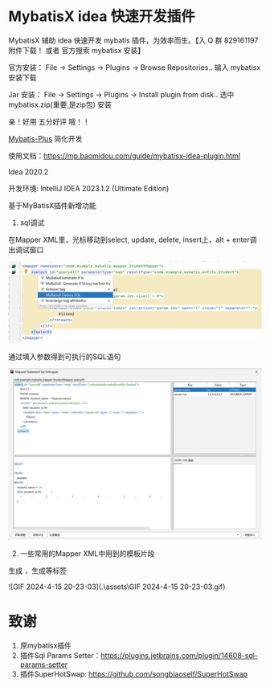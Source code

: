# MybatisX idea 快速开发插件

MybatisX 辅助 idea 快速开发 mybatis 插件，为效率而生。【入 Q 群 829161197 附件下载！ 或者 官方搜索 mybatisx 安装】

官方安装： File -> Settings -> Plugins -> Browse Repositories.. 输入 mybatisx 安装下载

Jar 安装： File -> Settings -> Plugins -> Install plugin from disk.. 选中 mybatisx.zip(重要,是zip包) 安装

亲！好用 五分好评 哦！！

[Mybatis-Plus](https://gitee.com/baomidou/mybatis-plus) 简化开发

使用文档：https://mp.baomidou.com/guide/mybatisx-idea-plugin.html

Idea 2020.2

开发环境: IntelliJ IDEA 2023.1.2 (Ultimate Edition)



基于MyBatisX插件新增功能

1. sql调试

在Mapper XML里，光标移动到select, update, delete, insert上，alt + enter调出调试窗口

![image-20240415202850064](.\assets\image-20240415202850064.png)

通过填入参数得到可执行的SQL语句

![image-20240415203251134](.\assets\image-20240415203251134.png)


2. 一些常用的Mapper XML中用到的模板片段

生成 <if test=""></if>，生成<foreach>等标签

![GIF 2024-4-15 20-23-03](.\assets\GIF 2024-4-15 20-23-03.gif)


# 致谢

1. 原mybatisx插件
2. 插件Sql Params Setter：https://plugins.jetbrains.com/plugin/14608-sql-params-setter
3. 插件SuperHotSwap: https://github.com/songbiaoself/SuperHotSwap

